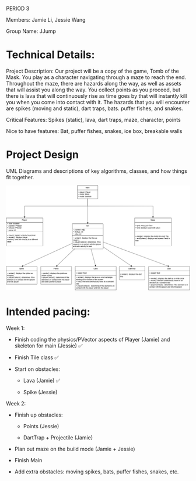 
PERIOD 3

Members: Jamie Li, Jessie Wang

Group Name: JJump

# Technical Details:

Project Description: Our project will be a copy of the game, Tomb of the Mask. You play as a character navigating through a maze to reach the end. Throughout the maze, there are hazards along the way, as well as assets that will assist you along the way. You collect points as you proceed, but there is lava that will continuously rise as time goes by that will instantly kill you when you come into contact with it. The hazards that you will encounter are spikes (moving and static), dart traps, bats. puffer fishes, and snakes.         

Critical Features: Spikes (static), lava, dart traps, maze, character, points

Nice to have features: Bat, puffer fishes, snakes, ice box, breakable walls

# Project Design

UML Diagrams and descriptions of key algorithms, classes, and how things fit together.

![Alt text](UMLDiagram.png?raw=true "UML Diagram" ) 

# Intended pacing:

Week 1:

- Finish coding the physics/PVector aspects of Player (Jamie) and skeleton for main (Jessie) ✅
- Finish Tile class ✅

- Start on obstacles:

    * Lava (Jamie) ✅

    * Spike (Jessie)


Week 2:

- Finish up obstacles:

    * Points (Jessie)

    * DartTrap + Projectile (Jamie)

- Plan out maze on the build mode (Jamie + Jessie)

- Finish Main

- Add extra obstacles: moving spikes, bats, puffer fishes, snakes, etc.
